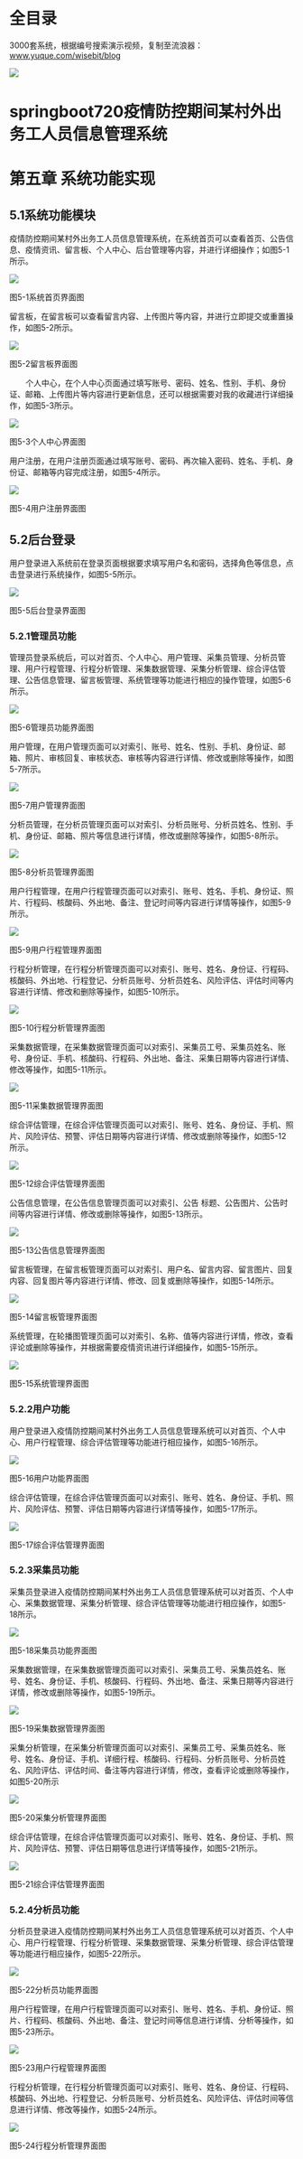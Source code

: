 # 全目录

3000套系统，根据编号搜索演示视频，复制至流浪器：www.yuque.com/wisebit/blog


![](https://bitwise.oss-cn-heyuan.aliyuncs.com/2024/11/06/qq_wechat.png)

# springboot720疫情防控期间某村外出务工人员信息管理系统

# 第五章 系统功能实现
## 5.1系统功能模块
疫情防控期间某村外出务工人员信息管理系统，在系统首页可以查看首页、公告信息、疫情资讯、留言板、个人中心、后台管理等内容，并进行详细操作；如图5-1所示。

![](/md/blog.009.png)

图5-1系统首页界面图

留言板，在留言板可以查看留言内容、上传图片等内容，并进行立即提交或重置操作，如图5-2所示。

![](/md/blog.010.png)

图5-2留言板界面图

`    `个人中心，在个人中心页面通过填写账号、密码、姓名、性别、手机、身份证、邮箱、上传图片等内容进行更新信息，还可以根据需要对我的收藏进行详细操作，如图5-3所示。

![](/md/blog.011.png)

图5-3个人中心界面图

用户注册，在用户注册页面通过填写账号、密码、再次输入密码、姓名、手机、身份证、邮箱等内容完成注册，如图5-4所示。

![](/md/blog.012.png)

图5-4用户注册界面图

## 5.2后台登录
用户登录进入系统前在登录页面根据要求填写用户名和密码，选择角色等信息，点击登录进行系统操作，如图5-5所示。

![](/md/blog.013.png)

图5-5后台登录界面图
### 5.2.1管理员功能
管理员登录系统后，可以对首页、个人中心、用户管理、采集员管理、分析员管理、用户行程管理、行程分析管理、采集数据管理、采集分析管理、综合评估管理、公告信息管理、留言板管理、系统管理等功能进行相应的操作管理，如图5-6所示。

![](/md/blog.014.png)

图5-6管理员功能界面图

用户管理，在用户管理页面可以对索引、账号、姓名、性别、手机、身份证、邮箱、照片、审核回复、审核状态、审核等内容进行详情、修改或删除等操作，如图5-7所示。

![](/md/blog.012.png)

图5-7用户管理界面图

分析员管理，在分析员管理页面可以对索引、分析员账号、分析员姓名、性别、手机、身份证、邮箱、照片等信息进行详情，修改或删除等操作，如图5-8所示。

![](/md/blog.010.png)

图5-8分析员管理界面图

用户行程管理，在用户行程管理页面可以对索引、账号、姓名、手机、身份证、照片、行程码、核酸码、外出地、备注、登记时间等内容进行详情等操作，如图5-9所示。

![](/md/blog.015.png)

图5-9用户行程管理界面图

行程分析管理，在行程分析管理页面可以对索引、账号、姓名、身份证、行程码、核酸码、外出地、行程登记、分析员账号、分析员姓名、风险评估、评估时间等内容进行详情、修改和删除等操作，如图5-10所示。

![](/md/blog.016.png)

图5-10行程分析管理界面图

采集数据管理，在采集数据管理页面可以对索引、采集员工号、采集员姓名、账号、身份证、手机、核酸码、行程码、外出地、备注、采集日期等内容进行详情、修改等操作，如图5-11所示。

![](/md/blog.017.png)

图5-11采集数据管理界面图

综合评估管理，在综合评估管理页面可以对索引、账号、姓名、身份证、手机、照片、风险评估、预警、评估日期等内容进行详情、修改或删除等操作，如图5-12所示。

![](/md/blog.012.png)

图5-12综合评估管理界面图

公告信息管理，在公告信息管理页面可以对索引、公告 标题、公告图片、公告时间等内容进行详情、修改或删除等操作，如图5-13所示。

![](/md/blog.018.png)

图5-13公告信息管理界面图

留言板管理，在留言板管理页面可以对索引、用户名、留言内容、留言图片、回复内容、回复图片等内容进行详情、修改、回复或删除等操作，如图5-14所示。

![](/md/blog.019.png)

图5-14留言板管理界面图

系统管理，在轮播图管理页面可以对索引、名称、值等内容进行详情，修改，查看评论或删除等操作，并根据需要疫情资讯进行详细操作，如图5-15所示。

![](/md/blog.020.png)

图5-15系统管理界面图

### 5.2.2用户功能
用户登录进入疫情防控期间某村外出务工人员信息管理系统可以对首页、个人中心、用户行程管理、综合评估管理等功能进行相应操作，如图5-16所示。

![](/md/blog.021.png)

图5-16用户功能界面图

综合评估管理，在综合评估管理页面可以对索引、账号、姓名、身份证、手机、照片、风险评估、预警、评估日期等内容进行详情等操作，如图5-17所示。

![](/md/blog.022.png)

图5-17综合评估管理界面图

### 5.2.3采集员功能
采集员登录进入疫情防控期间某村外出务工人员信息管理系统可以对首页、个人中心、采集数据管理、采集分析管理、综合评估管理等功能进行相应操作，如图5-18所示。

![](/md/blog.023.png)

图5-18采集员功能界面图

采集数据管理，在采集数据管理页面可以对索引、采集员工号、采集员姓名、账号、姓名、身份证、手机、核酸码、行程码、外出地、备注、采集日期等内容进行详情，修改或删除等操作，如图5-19所示。

![](/md/blog.024.png)

图5-19采集数据管理界面图

采集分析管理，在采集分析管理页面可以对索引、采集员工号、采集员姓名、账号、姓名、身份证、手机、详细行程、核酸码、行程码、分析员账号、分析员姓名、风险评估、评估时间、备注等内容进行详情，修改，查看评论或删除等操作，如图5-20所示

![](/md/blog.025.png)

图5-20采集分析管理界面图

综合评估管理，在综合评估管理页面可以对索引、账号、姓名、身份证、手机、照片、风险评估、预警、评估日期等信息进行详情等操作，如图5-21所示。

![](/md/blog.016.png)

图5-21综合评估管理界面图

### 5.2.4分析员功能
分析员登录进入疫情防控期间某村外出务工人员信息管理系统可以对首页、个人中心、用户行程管理、行程分析管理、采集数据管理、采集分析管理、综合评估管理等功能进行相应操作，如图5-22所示。

![](/md/blog.026.png)

图5-22分析员功能界面图

用户行程管理，在用户行程管理页面可以对索引、账号、姓名、手机、身份证、照片、行程码、核酸码、外出地、备注、登记时间等信息进行详情、分析等操作，如图5-23所示。

![](/md/blog.027.png)

图5-23用户行程管理界面图

行程分析管理，在行程分析管理页面可以对索引、账号、姓名、身份证、行程码、核酸码、外出地、行程登记、分析员账号、分析员姓名、风险评估、评估时间等信息进行详情、修改等操作，如图5-24所示。

![](/md/blog.028.png)

图5-24行程分析管理界面图













